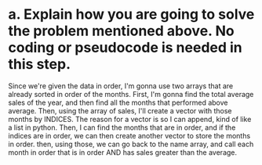 # a. Explain how you are going to solve the problem mentioned above. No coding or pseudocode is needed in this step.
Since we're given the data in order, I'm gonna use two arrays that are already sorted in order of the months. 
First, I'm gonna find the total average sales of the year, and then find all the months that performed above average. 
Then, using the array of sales, I'll create a vector with those months by INDICES. The reason for a vector is so I can append, kind of like a list in python. 
Then, I can find the months that are in order, and if the indices are in order, we can then create another vector to store the months in order.
then, using those, we can go back to the name array, and call each month in order that is in order AND has sales greater than the average.
